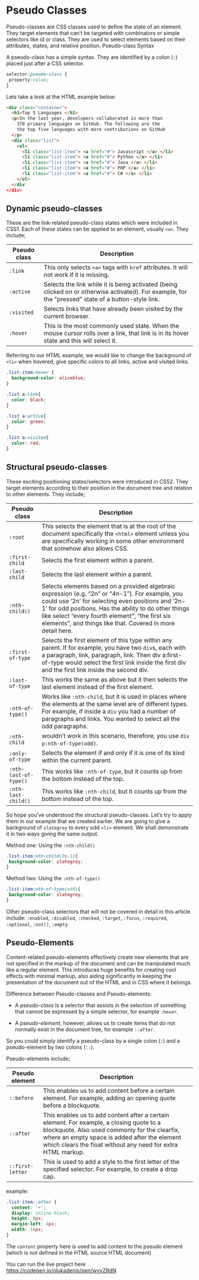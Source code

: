 # Pseudo Classes

Pseudo-classes are CSS classes used to define the state of an element. They target elements that can’t be targeted with combinators or simple selectors like id or class. They are used to select elements based on their attributes, states, and relative position.
Pseudo-class Syntax

A pseudo-class has a simple syntax. They are identified by a colon (`:`) placed just after a CSS selector.

```css
selector:pseudo-class {
 property:value;
}
```

Lets take a look at the HTML example below:

```html
<div class="container">
  <h1>Top 5 Languages </h1>
  <p>In the last year, developers collaborated in more than
    370 primary languages on GitHub. The following are the
    the top five languages with more contributions on GitHub
  </p>
  <div class="list">
    <ul>
      <li class="list-item"> <a href="#"> Javascript </a> </li>
      <li class="list-item"> <a href="#"> Python </a> </li>
      <li class="list-item"> <a href="#"> Java </a> </li>
      <li class="list-item"> <a href="#"> PHP </a> </li>
      <li class="list-item"> <a href="#"> C# </a> </li>
    </ul>
  </div
</div>
```

## Dynamic pseudo-classes

These are the link-related pseudo-class states which were included in CSS1. Each of these states can be applied to an element, usually `<a>`. They include;

Pseudo class |  Description
--- | ---
`:link` | This only selects `<a>` tags with `href` attributes. It will not work if it is missing.
`:active` | Selects the link while it is being activated (being clicked on or otherwise activated). For example, for the "pressed" state of a button-style link.
`:visited` | Selects links that have already been visited by the current browser.
`:hover` | This is the most commonly used state. When the mouse cursor rolls over a link, that link is in its hover state and this will select it.

Referring to our HTML example, we would like to change the background of `<li>` when hovered, give specific colors to all links, active and visited links.

```css
.list-item:hover {
  background-color: aliceblue;
}

.list a:link{
  color: black;
}

.list a:active{
  color: green;
}

.list a:visited{
  color: red;
}
```

## Structural pseudo-classes

These exciting positioning states/selectors were introduced in CSS2. They target elements according to their position in the document tree and relation to other elements. They include;

Pseudo class |  Description
--- | ---
`:root` | This selects the element that is at the root of the document specifically the `<html>` element unless you are specifically working in some other environment that somehow also allows CSS.
`:first-child` | Selects the first element within a parent.
`:last-child` | Selects the last element within a parent.
`:nth-child()` | Selects elements based on a provided algebraic expression (e.g. “2n” or “4n-1”). For example, you could use ‘2n’ for selecting even positions and ‘2n-1’ for odd positions. Has the ability to do other things like select “every fourth element”, “the first six elements”, and things like that. Covered in more detail here.
`:first-of-type` |  Selects the first element of this type within any parent. If for example, you have two `div`s, each with a paragraph, link, paragraph, link. Then div a:first-of-type would select the first link inside the first div and the first link inside the second div.
`:last-of-type` | This works the same as above but it then selects the last element instead of the first element.
`:nth-of-type()` | Works like `:nth-child`, but it is used in places where the elements at the same level are of different types. For example, if inside a `div` you had a number of paragraphs and links. You wanted to select all the odd paragraphs.
`:nth-child` | wouldn’t work in this scenario, therefore, you use `div p:nth-of-type(odd)`.
`:only-of-type` | Selects the element if and only if it is one of its kind within the current parent.
`:nth-last-of-type()` | This works like `:nth-of-type`, but it counts up from the bottom instead of the top.
`:nth-last-child()` | This works like `:nth-child`, but it counts up from the bottom instead of the top.

So hope you’ve understood the structural pseudo-classes. Let’s try to apply them in our example that we created earlier. We are going to give a background of `slategrey` to every odd `<li>` element. We shall demonstrate it in two ways giving the same output.

Method one: Using the `:nth-child()`

```css
.list-item:nth-child(2n-1){
 background-color: slategrey;
}
```

Method two: Using the `:nth-of-type()`

```css
.list-item:nth-of-type(odd){
 background-color: slategrey;
}
```

Other pseudo-class selectors that will not be covered in detail in this article include: `:enabled`, `:disabled`, `:checked`, `:target`, `:focus`, `:required`, `:optional`, `:not()`, `:empty`

## Pseudo-Elements

Content-related pseudo-elements effectively create new elements that are not specified in the markup of the document and can be manipulated much like a regular element. This introduces huge benefits for creating cool effects with minimal markup, also aiding significantly in keeping the presentation of the document out of the HTML and in CSS where it belongs.

Difference between Pseudo-classes and Pseudo-elements:

* A _pseudo-class_ is a selector that assists in the selection of something that cannot be expressed by a simple selector, for example `:hover`.

* A _pseudo-element_, however, allows us to create items that do not normally exist in the document tree, for example `::after`.

So you could simply identify a pseudo-class by a single colon (`:`) and a pseudo-element by two colons (`::`).

Pseudo-elements include;

Pseudo element |  Description
--- | ---
`::before` | This enables us to add content before a certain element. For example, adding an opening quote before a blockquote.
`::after` | This enables us to add content after a certain element. For example, a closing quote to a blockquote. Also used commonly for the clearfix, where an empty space is added after the element which clears the float without any need for extra HTML markup.
`::first-letter` | This is used to add a style to the first letter of the specified selector. For example, to create a drop cap.

example:

```css
.list-item::after {
  content: '➡️';
  display: inline-block;
  height: 8px;
  margin-left: 4px;  
  width: 16px;
}
```

The `content` property here is used to add content to the pseudo element (which is not defined in the HTML source HTML document)

You can run the live project here <https://codepen.io/olukadenis/pen/wvvZRdN>

<!-- Source: https://hackernoon.com/understanding-pseudo-class-selectors-mg443t89 -->
